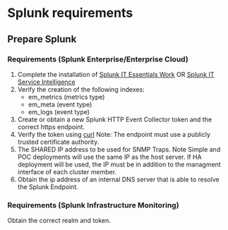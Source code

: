 # Splunk requirements

## Prepare Splunk

### Requirements (Splunk Enterprise/Enterprise Cloud)

1. Complete the installation of [Splunk IT Essentials Work](https://docs.splunk.com/Documentation/ITE/latest/Work/Overview) OR [Splunk IT Service Intelligence](https://docs.splunk.com/Documentation/ITSI/4.9.2/Install/About)
2. Verify the creation of the following indexes:
    * em_metrics (metrics type)
    * em_meta (event type)
    * em_logs (event type)
3. Create or obtain a new Splunk HTTP Event Collector token and the correct https endpoint.
4. Verify the token using [curl](https://docs.splunk.com/Documentation/Splunk/8.1.3/Data/FormateventsforHTTPEventCollector) Note: The endpoint must use a publicly trusted certificate authority.
5. The SHARED IP address to be used for SNMP Traps. Note Simple and POC deployments will use the same IP as the host server. If HA deployment will be used, the IP must be in addition to the managment interface of each cluster member.
6. Obtain the ip address of an internal DNS server that is able to resolve the Splunk Endpoint.

### Requirements (Splunk Infrastructure Monitoring)

Obtain the correct realm and token.
